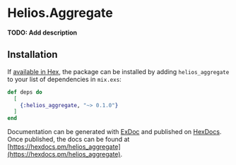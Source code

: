 # Helios.Aggregate

**TODO: Add description**

## Installation

If [available in Hex](https://hex.pm/docs/publish), the package can be installed
by adding `helios_aggregate` to your list of dependencies in `mix.exs`:

```elixir
def deps do
  [
    {:helios_aggregate, "~> 0.1.0"}
  ]
end
```

Documentation can be generated with [ExDoc](https://github.com/elixir-lang/ex_doc)
and published on [HexDocs](https://hexdocs.pm). Once published, the docs can
be found at [https://hexdocs.pm/helios_aggregate](https://hexdocs.pm/helios_aggregate).

